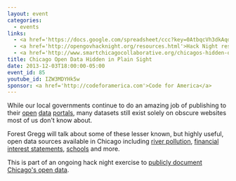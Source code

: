 ```yaml
---
layout: event
categories: 
  - events
links:
  - <a href='https://docs.google.com/spreadsheet/ccc?key=0AtbqcVh3dkAqdDZFaTlwRlBDczVGbUtJUnNwVnZ2ZVE#gid=0'>Other Chicago open data - Google doc</a>
  - <a href='http://opengovhacknight.org/resources.html'>Hack Night resources</a>
  - <a href='http://www.smartchicagocollaborative.org/chicagos-hidden-opendata/'>Smart Chicago blog post</a>
title: Chicago Open Data Hidden in Plain Sight
date: 2013-12-03T18:00:00-05:00
event_id: 85
youtube_id: IZW3MDYHk5w
sponsor: <a href='http://codeforamerica.com'>Code for America</a>
---
```


<p>While our local governments continue to do an amazing job of publishing to their <a href='https://data.cityofchicago.org/'>open</a> <a href='http://data.cookcountyil.gov/'>data</a> <a href='https://data.illinois.gov/'>portals</a>, many datasets still exist solely on obscure websites most of us don't know about.</p><p>Forest Gregg will talk about some of these lesser known, but highly useful, open data sources available in Chicago including <a href='http://opengovhacknight.org/resources.html#/?data-search=river'>river pollution</a>, <a href='http://opengovhacknight.org/resources.html#/?data-search=statements of interest'>financial interest statements</a>, <a href='http://opengovhacknight.org/resources.html#/?data-search=school'>schools</a> and more.</p><p>This is part of an ongoing hack night exercise to <a href='https://docs.google.com/spreadsheet/ccc?key=0AtbqcVh3dkAqdDZFaTlwRlBDczVGbUtJUnNwVnZ2ZVE#gid=0'>publicly document Chicago's open data</a>.</p>
